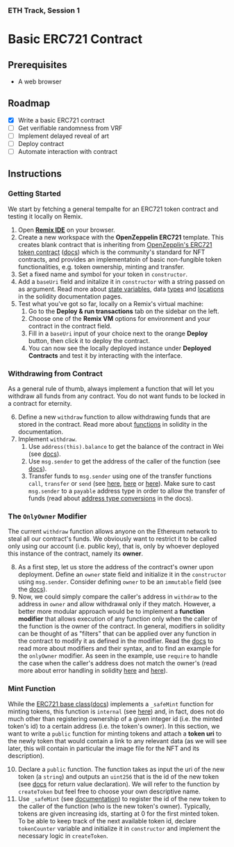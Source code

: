 ### ETH Track, Session 1
# Basic ERC721 Contract

## Prerequisites

- A web browser

## Roadmap

- [x] Write a basic ERC721 contract
- [ ] Get verifiable randomness from VRF
- [ ] Implement delayed reveal of art
- [ ] Deploy contract
- [ ] Automate interaction with contract

## Instructions

### Getting Started

We start by fetching a general tempalte for an ERC721 token contract and testing it locally on Remix.

1. Open **[Remix IDE](https://remix.ethereum.org/)** on your browser.
2. Create a new workspace with the **OpenZeppelin ERC721** template. This creates blank contract that is inheriting from [OpenZepplin's ERC721 token contract](https://github.com/OpenZeppelin/openzeppelin-contracts/blob/master/contracts/token/ERC721/ERC721.sol) ([docs](https://docs.openzeppelin.com/contracts/2.x/erc721)) which is the community's standard for NFT contracts, and provides an implementatoin of basic non-fungible token functionalities, e.g. token ownership, minting and transfer.
3. Set a fixed name and symbol for your token in `constructor`.
4. Add a `baseUri` field and initalize it in `constructor` with a string passed on as argument. Read more about [state variables](https://docs.soliditylang.org/en/v0.8.9/structure-of-a-contract.html#state-variables), data [types](https://docs.soliditylang.org/en/v0.8.9/types.html) and [locations](https://docs.soliditylang.org/en/v0.8.13/types.html#data-location-and-assignment-behaviour) in the solidity documentation pages.
5. Test what you've got so far, locally on a Remix's virtual machine:
    1. Go to the **Deploy & run transactions** tab on the sidebar on the left.
    2. Choose one of the **Remix VM** options for environment and your contract in the contract field.
    3. Fill in a `baseUri` input of your choice next to the orange **Deploy** button, then click it to deploy the contract.
    4. You can now see the locally deployed instance under **Deployed Contracts** and test it by interacting with the interface.

### Withdrawing from Contract

As a general rule of thumb, always implement a function that will let you withdraw all funds from any contract. You do not want funds to be locked in a contract for eternity.

6. Define a new `withdraw` function to allow withdrawing funds that are stored in the contract. Read more about [functions](https://docs.soliditylang.org/en/v0.6.5/contracts.html#functions) in solidity in the documentation.
7. Implement `withdraw`.
    1. Use `address(this).balance` to get the balance of the contract in Wei (see [docs](https://docs.soliditylang.org/en/develop/units-and-global-variables.html#address-related)).
    2. Use `msg.sender` to get the address of the caller of the function (see [docs](https://docs.soliditylang.org/en/develop/units-and-global-variables.html#block-and-transaction-properties)).
    3. Transfer funds to `msg.sender` using one of the transfer functions `call`, `transfer` or `send` (see [here](https://solidity-by-example.org/sending-ether/), [here](https://blockchain-academy.hs-mittweida.de/courses/solidity-coding-beginners-to-intermediate/lessons/solidity-2-sending-ether-receiving-ether-emitting-events/topic/sending-ether-send-vs-transfer-vs-call/) or [here](https://fravoll.github.io/solidity-patterns/secure_ether_transfer.html)). Make sure to cast `msg.sender` to a `payable` address type in order to allow the transfer of funds (read about [address type conversions](https://docs.soliditylang.org/en/v0.8.9/types.html#address) in the docs).

### The `OnlyOwner` Modifier

The current `withdraw` function allows anyone on the Ethereum network to steal all our contract's funds. We obviously want to restrict it to be called only using our account (i.e. public key), that is, only by whoever deployed this instance of the contract, namely its **owner**.

8. As a first step, let us store the address of the contract's owner upon deployment. Define an `owner` state field and initialize it in the `constructor` using `msg.sender`. Consider defining `owner` to be an `immutable` field (see the [docs](https://docs.soliditylang.org/en/v0.8.13/contracts.html#constant-and-immutable-state-variables)).
9. Now, we could simply compare the caller's address in `withdraw` to the address in `owner` and allow withdrawal only if they match. However, a better more modular approach would be to implement a **function modifier** that allows execution of any function only when the caller of the function is the owner of the contract. In general, modifiers in solidity can be thought of as "filters" that can be applied over any function in the contract to modify it as defined in the modifier. Read the [docs](https://docs.soliditylang.org/en/v0.8.13/contracts.html?highlight=modifier#function-modifiers) to read more about modifiers and their syntax, and to find an example for the `onlyOwner` modifier. As seen in the example, use `require` to handle the case when the caller's address does not match the owner's (read more about error handling in solidity [here](https://solidity-by-example.org/error/) and [here](https://ethereum.stackexchange.com/a/24185)).

### Mint Function

While the [ERC721 base class]((https://github.com/OpenZeppelin/openzeppelin-contracts/blob/master/contracts/token/ERC721/ERC721.sol))([docs](https://docs.openzeppelin.com/contracts/2.x/erc721)) implements a `_safeMint` function for minting tokens, this function is `internal` (see [here](https://docs.soliditylang.org/en/v0.8.13/contracts.html#function-visibility)) and, in fact, does not do much other than registering ownership of a given integer id (i.e. the minted token's id) to a certain address (i.e. the token's owner). In this section, we want to write a `public` function for minting tokens and attach a **token uri** to the newly token that would contain a link to any relevant data (as we will see later, this will contain in particular the image file for the NFT and its description).

10. Declare a `public` function. The function takes as input the uri of the new token (a `string`) and outputs an `uint256` that is the id of the new token (see [docs](https://docs.soliditylang.org/en/v0.8.13/contracts.html#return-variables) for return value declaration). We will refer to the function  by `createToken` but feel free to choose your own descriptive name.
11. Use `_safeMint` (see [documentation](https://docs.openzeppelin.com/contracts/2.x/api/token/erc721#ERC721-_safeMint-address-uint256-bytes-)) to register the id of the new token to the caller of the function (who is the new token's owner). Typically, tokens are given increasing ids, starting at 0 for the first minted token. To be able to keep track of the next available token id, declare `tokenCounter` variable and initialize it in `constructor` and implement the necessary logic in `createToken`.